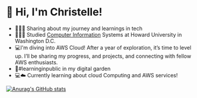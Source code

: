 # 👋 Hi, I'm Christelle!

- 👩🏽‍💻 Sharing about my journey and learnings in tech <br/>
- 👩🏽‍🎓 Studied [Computer Information](https://business.howard.edu/programs/undergraduate/computer-information-systems) Systems at Howard University in Washington D.C. <br/>
- 💻I'm diving into AWS Cloud! After a year of exploration, it’s time to level up. I’ll be sharing my progress, and projects, and connecting with fellow AWS enthusiasts. <br/>
- 🌷#learninginpublic in my digital garden <br/>
- 💻☁️ Currently learning about cloud Computing and AWS services! <br/>


<!-- GitHub stats-->
[![Anurag's GitHub stats](https://github-readme-stats.vercel.app/api?username=anuraghazra)](https://github.com/Cagnoro1/github-readme-stats)
